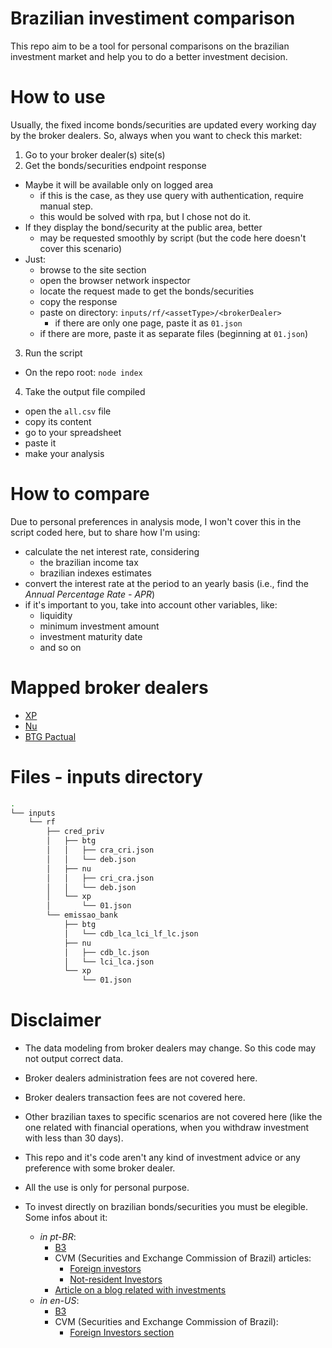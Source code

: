 # Brazilian investiment comparison
This repo aim to be a tool for personal comparisons on the brazilian investment market and help you to do a better investment decision.

# How to use
Usually, the fixed income bonds/securities are updated every working day by the broker dealers.
So, always when you want to check this market:

1. Go to your broker dealer(s) site(s)
2. Get the bonds/securities endpoint response
- Maybe it will be available only on logged area
  - if this is the case, as they use query with authentication, require manual step.
  - this would be solved with rpa, but I chose not do it.
- If they display the bond/security at the public area, better
  - may be requested smoothly by script (but the code here doesn't cover this scenario)
- Just:
  - browse to the site section
  - open the browser network inspector
  - locate the request made to get the bonds/securities
  - copy the response
  - paste on directory: `inputs/rf/<assetType>/<brokerDealer>`
    - if there are only one page, paste it as `01.json`
  - if there are more, paste it as separate files (beginning at `01.json`)
3. Run the script
- On the repo root: `node index`
4. Take the output file compiled
- open the `all.csv` file
- copy its content
- go to your spreadsheet
- paste it
- make your analysis

# How to compare
Due to personal preferences in analysis mode, I won't cover this in the script coded here, but to share how I'm using:
- calculate the net interest rate, considering
  - the brazilian income tax
  - brazilian indexes estimates
- convert the interest rate at the period to an yearly basis (i.e., find the *Annual Percentage Rate - APR*)
- if it's important to you, take into account other variables, like:
  - liquidity
  - minimum investment amount
  - investment maturity date
  - and so on

# Mapped broker dealers
- [XP](https://www.xpi.com.br/)
- [Nu](https://www.nuinvest.com.br/)
- [BTG Pactual](https://www.btgpactualdigital.com/)

# Files - inputs directory
```sh
.
└── inputs
    └── rf
        ├── cred_priv
        │   ├── btg
        │   │   ├── cra_cri.json
        │   │   └── deb.json
        │   ├── nu
        │   │   ├── cri_cra.json
        │   │   └── deb.json
        │   └── xp
        │       └── 01.json
        └── emissao_bank
            ├── btg
            │   └── cdb_lca_lci_lf_lc.json
            ├── nu
            │   ├── cdb_lc.json
            │   └── lci_lca.json
            └── xp
                └── 01.json
```

# Disclaimer
- The data modeling from broker dealers may change. So this code may not output correct data.

- Broker dealers administration fees are not covered here.

- Broker dealers transaction fees are not covered here.

- Other brazilian taxes to specific scenarios are not covered here (like the one related with financial operations, when you withdraw investment with less than 30 days).

- This repo and it's code aren't any kind of investment advice or any preference with some broker dealer.

- All the use is only for personal purpose.

- To invest directly on brazilian bonds/securities you must be elegible. Some infos about it:
  - *in pt-BR*:
    - [B3](https://www.b3.com.br/pt_br/regulacao/investimento-estrangeiro/)
    - CVM (Securities and Exchange Commission of Brazil) articles:
      - [Foreign investors](https://www.gov.br/investidor/pt-br/investir/como-investir/investidor-estrangeiro)
      - [Not-resident Investors](https://www.gov.br/cvm/pt-br/assuntos/regulados/consultas-por-participante/investidores-nao-residentes)
    - [Article on a blog related with investments](https://mepoupe.com/dicas-de-riqueza/como-investir-no-brasil-morando-no-exterior/)
  - *in en-US*:
    - [B3](https://www.b3.com.br/en_us/regulation/non-resident-investor/)
    - CVM (Securities and Exchange Commission of Brazil):
      - [Foreign Investors section](https://www.gov.br/cvm/en/foreign-investors)